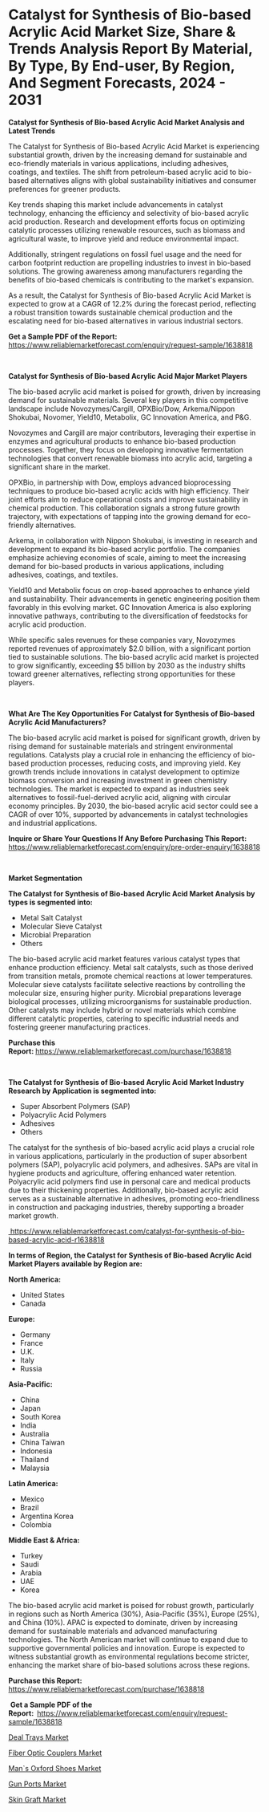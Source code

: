 <p><h1>Catalyst for Synthesis of Bio-based Acrylic Acid Market Size, Share & Trends Analysis Report By Material, By Type, By End-user, By Region, And Segment Forecasts, 2024 - 2031</h1></p><p><strong>Catalyst for Synthesis of Bio-based Acrylic Acid Market Analysis and Latest Trends</strong></p>
<p><p>The Catalyst for Synthesis of Bio-based Acrylic Acid Market is experiencing substantial growth, driven by the increasing demand for sustainable and eco-friendly materials in various applications, including adhesives, coatings, and textiles. The shift from petroleum-based acrylic acid to bio-based alternatives aligns with global sustainability initiatives and consumer preferences for greener products. </p><p>Key trends shaping this market include advancements in catalyst technology, enhancing the efficiency and selectivity of bio-based acrylic acid production. Research and development efforts focus on optimizing catalytic processes utilizing renewable resources, such as biomass and agricultural waste, to improve yield and reduce environmental impact. </p><p>Additionally, stringent regulations on fossil fuel usage and the need for carbon footprint reduction are propelling industries to invest in bio-based solutions. The growing awareness among manufacturers regarding the benefits of bio-based chemicals is contributing to the market's expansion. </p><p>As a result, the Catalyst for Synthesis of Bio-based Acrylic Acid Market is expected to grow at a CAGR of 12.2% during the forecast period, reflecting a robust transition towards sustainable chemical production and the escalating need for bio-based alternatives in various industrial sectors.</p></p>
<p><strong>Get a Sample PDF of the Report:&nbsp;</strong> <a href="https://www.reliablemarketforecast.com/enquiry/request-sample/1638818?utm_campaign=1159&utm_medium=2&utm_source=Github&utm_content=ia&utm_term=25092024&utm_id=catalyst-for-synthesis-of-bio-based-acrylic-acid">https://www.reliablemarketforecast.com/enquiry/request-sample/1638818</a></p>
<p>&nbsp;</p>
<p><strong>Catalyst for Synthesis of Bio-based Acrylic Acid Major Market Players</strong></p>
<p><p>The bio-based acrylic acid market is poised for growth, driven by increasing demand for sustainable materials. Several key players in this competitive landscape include Novozymes/Cargill, OPXBio/Dow, Arkema/Nippon Shokubai, Novomer, Yield10, Metabolix, GC Innovation America, and P&G.</p><p>Novozymes and Cargill are major contributors, leveraging their expertise in enzymes and agricultural products to enhance bio-based production processes. Together, they focus on developing innovative fermentation technologies that convert renewable biomass into acrylic acid, targeting a significant share in the market.</p><p>OPXBio, in partnership with Dow, employs advanced bioprocessing techniques to produce bio-based acrylic acids with high efficiency. Their joint efforts aim to reduce operational costs and improve sustainability in chemical production. This collaboration signals a strong future growth trajectory, with expectations of tapping into the growing demand for eco-friendly alternatives.</p><p>Arkema, in collaboration with Nippon Shokubai, is investing in research and development to expand its bio-based acrylic portfolio. The companies emphasize achieving economies of scale, aiming to meet the increasing demand for bio-based products in various applications, including adhesives, coatings, and textiles.</p><p>Yield10 and Metabolix focus on crop-based approaches to enhance yield and sustainability. Their advancements in genetic engineering position them favorably in this evolving market. GC Innovation America is also exploring innovative pathways, contributing to the diversification of feedstocks for acrylic acid production.</p><p>While specific sales revenues for these companies vary, Novozymes reported revenues of approximately $2.0 billion, with a significant portion tied to sustainable solutions. The bio-based acrylic acid market is projected to grow significantly, exceeding $5 billion by 2030 as the industry shifts toward greener alternatives, reflecting strong opportunities for these players.</p></p>
<p>&nbsp;</p>
<p><strong>What Are The Key Opportunities For Catalyst for Synthesis of Bio-based Acrylic Acid Manufacturers?</strong></p>
<p><p>The bio-based acrylic acid market is poised for significant growth, driven by rising demand for sustainable materials and stringent environmental regulations. Catalysts play a crucial role in enhancing the efficiency of bio-based production processes, reducing costs, and improving yield. Key growth trends include innovations in catalyst development to optimize biomass conversion and increasing investment in green chemistry technologies. The market is expected to expand as industries seek alternatives to fossil-fuel-derived acrylic acid, aligning with circular economy principles. By 2030, the bio-based acrylic acid sector could see a CAGR of over 10%, supported by advancements in catalyst technologies and industrial applications.</p></p>
<p><strong>Inquire or Share Your Questions If Any Before Purchasing This Report:</strong> <a href="https://www.reliablemarketforecast.com/enquiry/pre-order-enquiry/1638818?utm_campaign=1159&utm_medium=2&utm_source=Github&utm_content=ia&utm_term=25092024&utm_id=catalyst-for-synthesis-of-bio-based-acrylic-acid">https://www.reliablemarketforecast.com/enquiry/pre-order-enquiry/1638818</a></p>
<p>&nbsp;</p>
<p><strong>Market Segmentation</strong></p>
<p><strong>The Catalyst for Synthesis of Bio-based Acrylic Acid Market Analysis by types is segmented into:</strong></p>
<p><ul><li>Metal Salt Catalyst</li><li>Molecular Sieve Catalyst</li><li>Microbial Preparation</li><li>Others</li></ul></p>
<p><p>The bio-based acrylic acid market features various catalyst types that enhance production efficiency. Metal salt catalysts, such as those derived from transition metals, promote chemical reactions at lower temperatures. Molecular sieve catalysts facilitate selective reactions by controlling the molecular size, ensuring higher purity. Microbial preparations leverage biological processes, utilizing microorganisms for sustainable production. Other catalysts may include hybrid or novel materials which combine different catalytic properties, catering to specific industrial needs and fostering greener manufacturing practices.</p></p>
<p><strong>Purchase this Report:&nbsp;</strong><a href="https://www.reliablemarketforecast.com/purchase/1638818?utm_campaign=1159&utm_medium=2&utm_source=Github&utm_content=ia&utm_term=25092024&utm_id=catalyst-for-synthesis-of-bio-based-acrylic-acid">https://www.reliablemarketforecast.com/purchase/1638818</a></p>
<p>&nbsp;</p>
<p><strong>The Catalyst for Synthesis of Bio-based Acrylic Acid Market Industry Research by Application is segmented into:</strong></p>
<p><ul><li>Super Absorbent Polymers (SAP)</li><li>Polyacrylic Acid Polymers</li><li>Adhesives</li><li>Others</li></ul></p>
<p><p>The catalyst for the synthesis of bio-based acrylic acid plays a crucial role in various applications, particularly in the production of super absorbent polymers (SAP), polyacrylic acid polymers, and adhesives. SAPs are vital in hygiene products and agriculture, offering enhanced water retention. Polyacrylic acid polymers find use in personal care and medical products due to their thickening properties. Additionally, bio-based acrylic acid serves as a sustainable alternative in adhesives, promoting eco-friendliness in construction and packaging industries, thereby supporting a broader market growth.</p></p>
<p><a href="https://www.reliablemarketforecast.com/catalyst-for-synthesis-of-bio-based-acrylic-acid-r1638818?utm_campaign=1159&utm_medium=2&utm_source=Github&utm_content=ia&utm_term=25092024&utm_id=catalyst-for-synthesis-of-bio-based-acrylic-acid">&nbsp;https://www.reliablemarketforecast.com/catalyst-for-synthesis-of-bio-based-acrylic-acid-r1638818</a></p>
<p><strong>In terms of Region, the Catalyst for Synthesis of Bio-based Acrylic Acid Market Players available by Region are:</strong></p>
<p>
    <p> <strong> North America: </strong>
        <ul>
            <li>United States</li>
            <li>Canada</li>
        </ul>
        </p> 
    <p> <strong> Europe: </strong>
        <ul>
            <li>Germany</li>
            <li>France</li>
            <li>U.K.</li>
            <li>Italy</li>
            <li>Russia</li>
        </ul>
        </p> 
    <p> <strong> Asia-Pacific: </strong>
        <ul>
            <li>China</li>
            <li>Japan</li>
            <li>South Korea</li>
            <li>India</li>
            <li>Australia</li>
            <li>China Taiwan</li>
            <li>Indonesia</li>
            <li>Thailand</li>
            <li>Malaysia</li>
        </ul>
        </p> 
    <p> <strong> Latin America: </strong>
        <ul>
            <li>Mexico</li>
            <li>Brazil</li>
            <li>Argentina Korea</li>
            <li>Colombia</li>
        </ul>
        </p> 
    <p> <strong> Middle East & Africa: </strong>
        <ul>
            <li>Turkey</li>
            <li>Saudi</li>
            <li>Arabia</li>
            <li>UAE</li>
            <li>Korea</li>
        </ul>
    </p>
    </p>
<p><p>The bio-based acrylic acid market is poised for robust growth, particularly in regions such as North America (30%), Asia-Pacific (35%), Europe (25%), and China (10%). APAC is expected to dominate, driven by increasing demand for sustainable materials and advanced manufacturing technologies. The North American market will continue to expand due to supportive governmental policies and innovation. Europe is expected to witness substantial growth as environmental regulations become stricter, enhancing the market share of bio-based solutions across these regions.</p></p>
<p><strong>Purchase this Report: </strong><a href="https://www.reliablemarketforecast.com/purchase/1638818?utm_campaign=1159&utm_medium=2&utm_source=Github&utm_content=ia&utm_term=25092024&utm_id=catalyst-for-synthesis-of-bio-based-acrylic-acid">https://www.reliablemarketforecast.com/purchase/1638818</a></p>
<p>&nbsp;<strong>Get a Sample PDF of the Report:&nbsp;&nbsp;</strong><a href="https://www.reliablemarketforecast.com/enquiry/request-sample/1638818?utm_campaign=1159&utm_medium=2&utm_source=Github&utm_content=ia&utm_term=25092024&utm_id=catalyst-for-synthesis-of-bio-based-acrylic-acid">https://www.reliablemarketforecast.com/enquiry/request-sample/1638818</a></p>
<p><strong></strong></p>
<p><p><a href="https://issuu.com/reportprime-2/docs/deal-trays-market-size-2030.pptx_3d2116ae359f4f?utm_campaign=1159&utm_medium=2&utm_source=Github&utm_content=ia&utm_term=25092024&utm_id=catalyst-for-synthesis-of-bio-based-acrylic-acid">Deal Trays Market</a></p><p><a href="https://medium.com/@lowellleke2031/fiber-optic-couplers-industry-analysis-report-its-market-size-growing-with-a-cagr-of-12-4-896d4d1a4e80?postPublishedType=repub&utm_campaign=1159&utm_medium=2&utm_source=Github&utm_content=ia&utm_term=25092024&utm_id=catalyst-for-synthesis-of-bio-based-acrylic-acid">Fiber Optic Couplers Market</a></p><p><a href="https://medium.com/@lowellleke2031/man-s-oxford-shoes-market-global-market-share-and-ranking-overall-sales-and-demand-forecast-2024-cf356efd9d82?utm_campaign=1159&utm_medium=2&utm_source=Github&utm_content=ia&utm_term=25092024&utm_id=catalyst-for-synthesis-of-bio-based-acrylic-acid">Man`s Oxford Shoes Market</a></p><p><a href="https://issuu.com/reportprime-2/docs/gun-ports-market-size-2030.pptx_125e6a39813b2d?utm_campaign=1159&utm_medium=2&utm_source=Github&utm_content=ia&utm_term=25092024&utm_id=catalyst-for-synthesis-of-bio-based-acrylic-acid">Gun Ports Market</a></p><p><a href="https://www.linkedin.com/pulse/global-skin-graft-market-focus-product-type-autologousisogeneicallogeneicxenogeneicprosthetic-crhpf?trackingId=0P5l4wHnR%2BKFl9WQPBVNww%3D%3D&utm_campaign=1159&utm_medium=2&utm_source=Github&utm_content=ia&utm_term=25092024&utm_id=catalyst-for-synthesis-of-bio-based-acrylic-acid">Skin Graft Market</a></p></p>